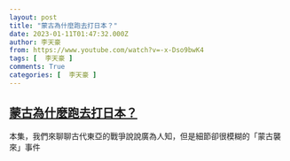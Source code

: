 ```yaml
---
layout: post
title: "蒙古為什麼跑去打日本？"
date: 2023-01-11T01:47:32.000Z
author: 李天豪
from: https://www.youtube.com/watch?v=-x-Dso9bwK4
tags: [  李天豪 ]
comments: True
categories: [  李天豪 ]
---
```

<!--1673401652000-->
[蒙古為什麼跑去打日本？](https://www.youtube.com/watch?v=-x-Dso9bwK4)
------

<div>
本集，我們來聊聊古代東亞的戰爭說說廣為人知，但是細節卻很模糊的「蒙古襲來」事件
</div>
